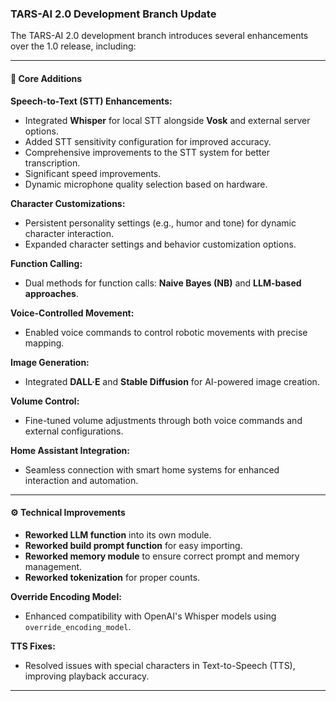 ### TARS-AI 2.0 Development Branch Update

The TARS-AI 2.0 development branch introduces several enhancements over the 1.0 release, including:

---

#### 🚀 **Core Additions**  

**Speech-to-Text (STT) Enhancements:**  
- Integrated **Whisper** for local STT alongside **Vosk** and external server options.  
- Added STT sensitivity configuration for improved accuracy.  
- Comprehensive improvements to the STT system for better transcription.  
- Significant speed improvements.  
- Dynamic microphone quality selection based on hardware.  

**Character Customizations:**  
- Persistent personality settings (e.g., humor and tone) for dynamic character interaction.  
- Expanded character settings and behavior customization options.  

**Function Calling:**  
- Dual methods for function calls: **Naive Bayes (NB)** and **LLM-based approaches**.  

**Voice-Controlled Movement:**  
- Enabled voice commands to control robotic movements with precise mapping.  

**Image Generation:**  
- Integrated **DALL·E** and **Stable Diffusion** for AI-powered image creation.  

**Volume Control:**  
- Fine-tuned volume adjustments through both voice commands and external configurations.  

**Home Assistant Integration:**  
- Seamless connection with smart home systems for enhanced interaction and automation.  

---

#### ⚙️ **Technical Improvements**

- **Reworked LLM function** into its own module.  
- **Reworked build prompt function** for easy importing.  
- **Reworked memory module** to ensure correct prompt and memory management.  
- **Reworked tokenization** for proper counts.  

**Override Encoding Model:**  
- Enhanced compatibility with OpenAI's Whisper models using `override_encoding_model`.  

**TTS Fixes:**  
- Resolved issues with special characters in Text-to-Speech (TTS), improving playback accuracy.  

---
